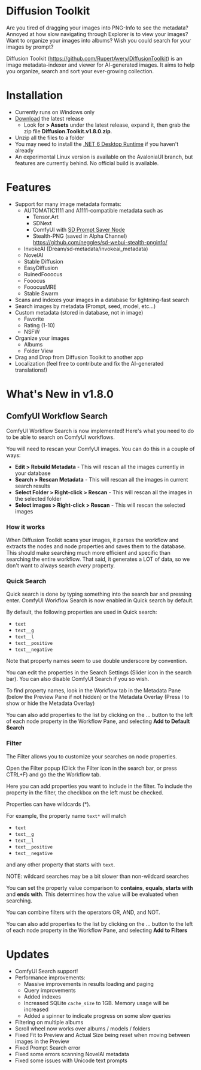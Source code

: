 # Diffusion Toolkit

Are you tired of dragging your images into PNG-Info to see the metadata?  Annoyed at how slow navigating through Explorer is to view your images? Want to organize your images into albums? Wish you could search for your images by prompt? 

Diffusion Toolkit (https://github.com/RupertAvery/DiffusionToolkit) is an image metadata-indexer and viewer for AI-generated images. It aims to help you organize, search and sort your ever-growing collection.

# Installation

* Currently runs on Windows only 
* [Download](https://github.com/RupertAvery/DiffusionToolkit/releases/latest
) the latest release 
    * Look for **> Assets** under the latest release, expand it, then grab the zip file **Diffusion.Toolkit.v1.8.0.zip**.
* Unzip all the files to a folder
* You may need to install the [.NET 6 Desktop Runtime](https://dotnet.microsoft.com/en-us/download/dotnet/6.0) if you haven't already
* An experimental Linux version is available on the AvaloniaUI branch, but features are currently behind. No official build is available.

# Features

* Support for many image metadata formats:
   * AUTOMATIC1111 and A1111-compatible metadata such as
      * Tensor.Art
      * SDNext
      * ComfyUI with [SD Prompt Saver Node](https://github.com/receyuki/comfyui-prompt-reader-node)
      * Stealth-PNG (saved in Alpha Channel) https://github.com/neggles/sd-webui-stealth-pnginfo/
   * InvokeAI (Dream/sd-metadata/invokeai_metadata)
   * NovelAI
   * Stable Diffusion
   * EasyDiffusion
   * RuinedFooocus
   * Fooocus
   * FooocusMRE
   * Stable Swarm
* Scans and indexes your images in a database for lightning-fast search
* Search images by metadata (Prompt, seed, model, etc...)
* Custom metadata (stored in database, not in image) 
    * Favorite
    * Rating (1-10)
    * NSFW
* Organize your images 
    * Albums
    * Folder View
* Drag and Drop from Diffusion Toolkit to another app
* Localization (feel free to contribute and fix the AI-generated translations!)

# What's New in v1.8.0

## ComfyUI Workflow Search

ComfyUI Workflow Search is now implemented! Here's what you need to do to be able to search on ComfyUI workflows. 

You will need to rescan your ComfyUI images. You can do this in a couple of ways:

* **Edit > Rebuild Metadata** - This will rescan all the images currently in your database
* **Search > Rescan Metadata** - This will rescan all the images in current search results
* **Select Folder > Right-click > Rescan** - This will rescan all the images in the selected folder
* **Select images > Right-click > Rescan** - This will rescan the selected images

### How it works

When Diffusion Toolkit scans your images, it parses the workflow and extracts the nodes and node properties and saves them to the database. This should make searching much more efficient and specific than searching the entire workflow. That said, it generates a LOT of data, so we don't
want to always search _every_ property.

### Quick Search

Quick search is done by typing something into the search bar and pressing enter. ComfyUI Workflow Search is now enabled in Quick search by default.

By default, the following properties are used in Quick search:

* `text`
* `text__g`
* `text__l`
* `text__positive`
* `text__negative`

Note that property names seem to use double underscore by convention.

You can edit the properties in the Search Settings (Slider icon in the search bar). You can also disable ComfyUI Search if you so wish.

To find property names, look in the Workflow tab in the Metadata Pane (below the Preview Pane if not hidden) or the Metadata Overlay (Press I to show or hide the Metadata Overlay)

You can also add properties to the list by clicking on the ... button to the left of each node property in the Workflow Pane, and selecting **Add to Default Search**

### Filter

The Filter allows you to customize your searches on node properties.

Open the Filter popup (Click the Filter icon in the search bar, or press CTRL+F) and go the the Workflow tab.

Here you can add properties you want to include in the filter. To include the property in the filter, the checkbox on the left must be checked.

Properties can have wildcards (*).

For example, the property name `text*` will match

* `text`
* `text__g`
* `text__l`
* `text__positive`
* `text__negative`

and any other property that starts with `text`.

NOTE: wildcard searches may be a bit slower than non-wildcard searches

You can set the property value comparison to **contains**, **equals**, **starts with** and **ends with**. This determines how the value will be evaluated when searching.

You can combine filters with the operators OR, AND, and NOT.

You can also add properties to the list by clicking on the ... button to the left of each node property in the Workflow Pane, and selecting **Add to Filters**

# Updates

* ComfyUI Search support!
* Performance improvements:
   * Massive improvements in results loading and paging 
   * Query improvements
   * Added indexes
   * Increased SQLite `cache_size` to 1GB. Memory usage will be increased
   * Added a spinner to indicate progress on some slow queries
* Filtering on multiple albums
* Scroll wheel now works over albums / models / folders
* Fixed Fit to Preview and Actual Size being reset when moving between images in the Preview
* Fixed Prompt Search error
* Fixed some errors scanning NovelAI metadata
* Fixed some issues with Unicode text prompts